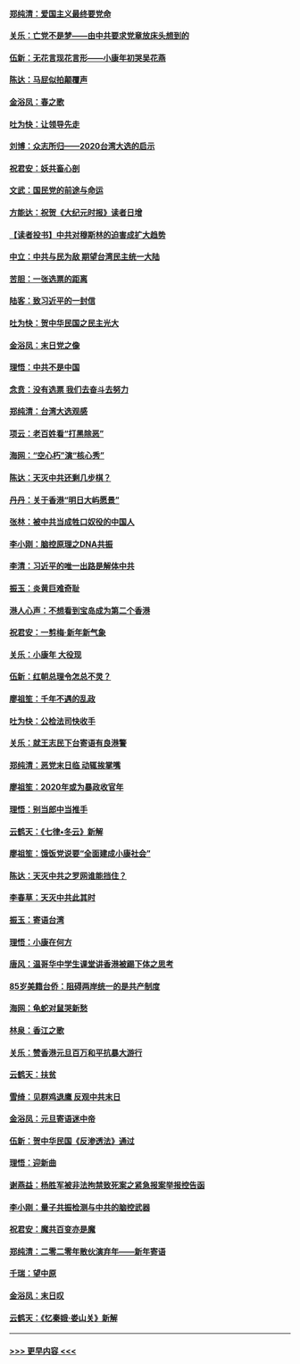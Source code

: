 #### [郑纯清：爱国主义最终要党命](../pages/nsc993/n11802197.md?t=01190401) 
#### [关乐：亡党不是梦——由中共要求党章放床头想到的](../pages/nsc993/n11802156.md?t=01190401) 
#### [伍新：无花言现花言形——小康年初哭吴花燕](../pages/nsc993/n11800044.md?t=01190401) 
#### [陈达：马屁似拍颠覆声](../pages/nsc993/n11800010.md?t=01190401) 
#### [金浴凤：春之歌](../pages/nsc993/n11797687.md?t=01190401) 
#### [吐为快：让领导先走](../pages/nsc993/n11797512.md?t=01190401) 
#### [刘博：众志所归——2020台湾大选的启示](../pages/nsc993/n11796878.md?t=01190401) 
#### [祝君安：妖共畜心剖](../pages/nsc993/n11794273.md?t=01190401) 
#### [文武：国民党的前途与命运](../pages/nsc993/n11794198.md?t=01190401) 
#### [方能达：祝贺《大纪元时报》读者日增](../pages/nsc993/n11793807.md?t=01190401) 
#### [【读者投书】中共对穆斯林的迫害成扩大趋势](../pages/nsc993/n11791371.md?t=01190401) 
#### [中立：中共与民为敌 期望台湾民主统一大陆](../pages/nsc993/n11790392.md?t=01190401) 
#### [苦胆：一张选票的距离](../pages/nsc993/n11788914.md?t=01190401) 
#### [陆客：致习近平的一封信](../pages/nsc993/n11788867.md?t=01190401) 
#### [吐为快：贺中华民国之民主光大](../pages/nsc993/n11788618.md?t=01190401) 
#### [金浴凤：末日党之像](../pages/nsc993/n11787475.md?t=01190401) 
#### [理悟：中共不是中国](../pages/nsc993/n11787463.md?t=01190401) 
#### [念贲：没有选票  我们去奋斗去努力](../pages/nsc993/n11787398.md?t=01190401) 
#### [郑纯清：台湾大选观感](../pages/nsc993/n11786210.md?t=01190401) 
#### [项云：老百姓看“打黑除恶”](../pages/nsc993/n11785398.md?t=01190401) 
#### [海网：“空心朽”演“核心秀”](../pages/nsc993/n11783874.md?t=01190401) 
#### [陈达：天灭中共还剩几步棋？](../pages/nsc993/n11783719.md?t=01190401) 
#### [丹丹：关于香港“明日大屿愿景”](../pages/nsc993/n11783273.md?t=01190401) 
#### [张林：被中共当成牲口奴役的中国人](../pages/nsc993/n11782397.md?t=01190401) 
#### [李小刚：脑控原理之DNA共振](../pages/nsc993/n11780962.md?t=01190401) 
#### [李清：习近平的唯一出路是解体中共](../pages/nsc993/n11780866.md?t=01190401) 
#### [振玉：炎黄巨难奇耻](../pages/nsc993/n11779632.md?t=01190401) 
#### [港人心声：不想看到宝岛成为第二个香港](../pages/nsc993/n11778817.md?t=01190401) 
#### [祝君安：一剪梅‧新年新气象](../pages/nsc993/n11776340.md?t=01190401) 
#### [关乐：小康年 大役现](../pages/nsc993/n11774213.md?t=01190401) 
#### [伍新：红朝总理令怎总不灵？](../pages/nsc993/n11770813.md?t=01190401) 
#### [廖祖笙：千年不遇的乱政](../pages/nsc993/n11770373.md?t=01190401) 
#### [吐为快：公检法司快收手](../pages/nsc993/n11770359.md?t=01190401) 
#### [关乐：就王志民下台寄语有良港警](../pages/nsc993/n11769903.md?t=01190401) 
#### [郑纯清：恶党末日临 动辄挨掌嘴](../pages/nsc993/n11769356.md?t=01190401) 
#### [廖祖笙：2020年或为暴政收官年](../pages/nsc993/n11768216.md?t=01190401) 
#### [理悟：别当郎中当推手](../pages/nsc993/n11768243.md?t=01190401) 
#### [云鹤天：《七律▪冬云》新解](../pages/nsc993/n11768204.md?t=01190401) 
#### [廖祖笙：饿饭党说要“全面建成小康社会”](../pages/nsc993/n11767482.md?t=01190401) 
#### [陈达：天灭中共之罗网谁能挡住？](../pages/nsc993/n11767465.md?t=01190401) 
#### [李春草：天灭中共此其时](../pages/nsc993/n11767452.md?t=01190401) 
#### [振玉：寄语台湾](../pages/nsc993/n11767432.md?t=01190401) 
#### [理悟：小康在何方](../pages/nsc993/n11767394.md?t=01190401) 
#### [唐风：温哥华中学生课堂讲香港被踢下体之思考](../pages/nsc993/n11766848.md?t=01190401) 
#### [85岁美籍台侨：阻碍两岸统一的是共产制度](../pages/nsc993/n11765043.md?t=01190401) 
#### [海网：龟蛇对鼠哭新愁](../pages/nsc993/n11764895.md?t=01190401) 
#### [林泉：香江之歌](../pages/nsc993/n11764415.md?t=01190401) 
#### [关乐：赞香港元旦百万和平抗暴大游行](../pages/nsc993/n11764382.md?t=01190401) 
#### [云鹤天：扶贫](../pages/nsc993/n11764245.md?t=01190401) 
#### [雪绮：见群鸡退鹰  反观中共末日](../pages/nsc993/n11762112.md?t=01190401) 
#### [金浴凤：元旦寄语迷中帝](../pages/nsc993/n11761788.md?t=01190401) 
#### [伍新：贺中华民国《反渗透法》通过](../pages/nsc993/n11761994.md?t=01190401) 
#### [理悟：迎新曲](../pages/nsc993/n11761152.md?t=01190401) 
#### [谢燕益：杨胜军被非法拘禁致死案之紧急报案举报控告函](../pages/nsc993/n11756134.md?t=01190401) 
#### [李小刚：量子共振检测与中共的脑控武器](../pages/nsc993/n11754518.md?t=01190401) 
#### [祝君安：魔共百变亦是魔](../pages/nsc993/n11754469.md?t=01190401) 
#### [郑纯清：二零二零年散伙演弃年——新年寄语](../pages/nsc993/n11754195.md?t=01190401) 
#### [千瑞：望中原](../pages/nsc993/n11754159.md?t=01190401) 
#### [金浴凤：末日叹](../pages/nsc993/n11752359.md?t=01190401) 
#### [云鹤天：《忆秦娥‧娄山关》新解](../pages/nsc993/n11752348.md?t=01190401) 

----
#### [ >>> 更早内容 <<< ](../indexes/nsc993-earlier.md)
